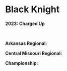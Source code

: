 <h1>Black Knight</h1>

<p><strong>2023: Charged Up</strong></p>

</br>

<p><strong>Arkansas Regional: </strong></p>


<p><strong>Central Missouri Regional: </strong></p>


<p><strong>Championship: </strong></p>

